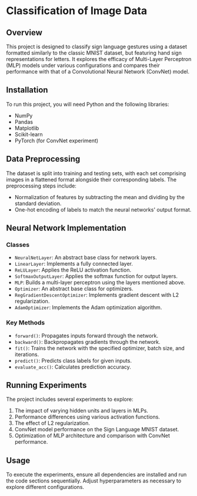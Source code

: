 # Classification of Image Data

## Overview
This project is designed to classify sign language gestures using a dataset formatted similarly to the classic MNIST dataset, but featuring hand sign representations for letters. It explores the efficacy of Multi-Layer Perceptron (MLP) models under various configurations and compares their performance with that of a Convolutional Neural Network (ConvNet) model.

## Installation
To run this project, you will need Python and the following libraries:
- NumPy
- Pandas
- Matplotlib
- Scikit-learn
- PyTorch (for ConvNet experiment)


## Data Preprocessing
The dataset is split into training and testing sets, with each set comprising images in a flattened format alongside their corresponding labels. The preprocessing steps include:
- Normalization of features by subtracting the mean and dividing by the standard deviation.
- One-hot encoding of labels to match the neural networks' output format.

## Neural Network Implementation
### Classes
- `NeuralNetLayer`: An abstract base class for network layers.
- `LinearLayer`: Implements a fully connected layer.
- `ReLULayer`: Applies the ReLU activation function.
- `SoftmaxOutputLayer`: Applies the softmax function for output layers.
- `MLP`: Builds a multi-layer perceptron using the layers mentioned above.
- `Optimizer`: An abstract base class for optimizers.
- `RegGradientDescentOptimizer`: Implements gradient descent with L2 regularization.
- `AdamOptimizer`: Implements the Adam optimization algorithm.

### Key Methods
- `forward()`: Propagates inputs forward through the network.
- `backward()`: Backpropagates gradients through the network.
- `fit()`: Trains the network with the specified optimizer, batch size, and iterations.
- `predict()`: Predicts class labels for given inputs.
- `evaluate_acc()`: Calculates prediction accuracy.

## Running Experiments
The project includes several experiments to explore:
1. The impact of varying hidden units and layers in MLPs.
2. Performance differences using various activation functions.
3. The effect of L2 regularization.
4. ConvNet model performance on the Sign Language MNIST dataset.
5. Optimization of MLP architecture and comparison with ConvNet performance.

## Usage
To execute the experiments, ensure all dependencies are installed and run the code sections sequentially. Adjust hyperparameters as necessary to explore different configurations.

